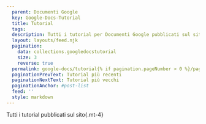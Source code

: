 ```yaml
---
  parent: Documenti Google
  key: Google-Docs-Tutorial
  title: Tutorial
  tags:
  description: Tutti i tutorial per Documenti Google pubblicati sul sito
  layout: layouts/feed.njk
  pagination:
    data: collections.googledocstutorial
    size: 3
    reverse: true
  permalink: google-docs/tutorial{% if pagination.pageNumber > 0 %}/page/{{ pagination.pageNumber }}{% endif %}/
  paginationPrevText: Tutorial più recenti
  paginationNextText: Tutorial più vecchi
  paginationAnchor: #post-list
  feed: ''
  style: markdown
---
```


Tutti i tutorial pubblicati sul sito{.mt-4}

<div id="post-list" class="heading">
</div>
